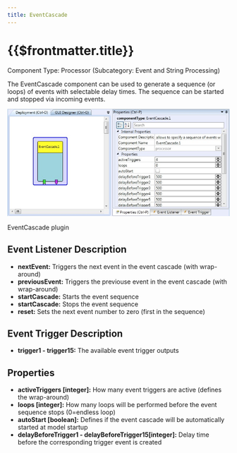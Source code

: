 ```yaml
---
title: EventCascade
---
```


# {{$frontmatter.title}}

Component Type: Processor (Subcategory: Event and String Processing)

The EventCascade component can be used to generate a sequence (or loops) of events with selectable delay times. The sequence can be started and stopped via incoming events.

![Screenshot: EventCascade plugin](./img/eventcascade.jpg "Screenshot: EventCascade plugin")

EventCascade plugin

## Event Listener Description

*   **nextEvent:** Triggers the next event in the event cascade (with wrap-around)
*   **previousEvent:** Triggers the previouse event in the event cascade (with wrap-around)
*   **startCascade:** Starts the event sequence
*   **startCascade:** Stops the event sequence
*   **reset:** Sets the next event number to zero (first in the sequence)

## Event Trigger Description

*   **trigger1 - trigger15:** The available event trigger outputs

## Properties

*   **activeTriggers \[integer\]:** How many event triggers are active (defines the wrap-around)
*   **loops \[integer\]:** How many loops will be performed before the event sequence stops (0=endless loop)
*   **autoStart \[boolean\]:** Defines if the event cascade will be automatically started at model startup
*   **delayBeforeTrigger1 - delayBeforeTrigger15\[integer\]:** Delay time before the corresponding trigger event is created